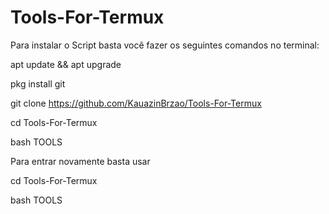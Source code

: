 # Tools-For-Termux

Para instalar o Script basta você fazer os seguintes comandos no terminal:

apt update && apt upgrade

pkg install git

git clone https://github.com/KauazinBrzao/Tools-For-Termux

cd Tools-For-Termux

bash TOOLS

Para entrar novamente basta usar

cd Tools-For-Termux

bash TOOLS
